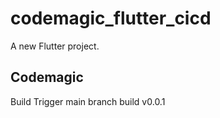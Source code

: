 # codemagic_flutter_cicd

A new Flutter project.

## Codemagic
Build Trigger main branch build v0.0.1